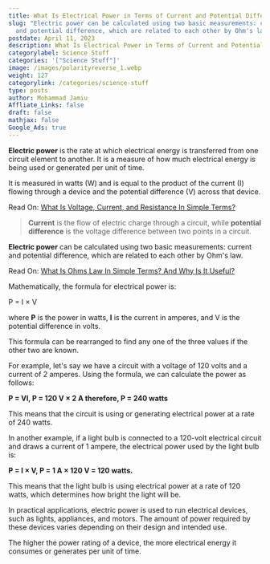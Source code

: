 ```yaml
---
title: What Is Electrical Power in Terms of Current and Potential Difference?
slug: "Electric power can be calculated using two basic measurements: current
  and potential difference, which are related to each other by Ohm's law."
postdate: April 11, 2023
description: What Is Electrical Power in Terms of Current and Potential Difference?
categorylabel: Science Stuff
categories: '["Science Stuff"]'
image: /images/polarityreverse_1.webp
weight: 127
categorylink: /categories/science-stuff
type: posts
author: Mohammad Jamiu
Affliate_Links: false
draft: false
mathjax: false
Google_Ads: true
---
```

**Electric power** is the rate at which electrical energy is transferred from one circuit element to another. It is a measure of how much electrical energy is being used or generated per unit of time.

It is measured in watts (W) and is equal to the product of the current (I) flowing through a device and the potential difference (V) across that device. 

Read On: [What Is Voltage, Current, and Resistance In Simple Terms?](/circuit-analysis/what-is-voltage-current-and-resistance/)

> **Current** is the flow of electric charge through a circuit, while **potential difference** is the voltage difference between two points in a circuit.

**Electric power** can be calculated using two basic measurements: current and potential difference, which are related to each other by Ohm's law. 

Read On: [What Is Ohms Law In Simple Terms? And Why Is It Useful?](/circuit-analysis/what-is-ohms-law/)

Mathematically, the formula for electrical power is:

P = I × V

where **P** is the power in watts, **I** is the current in amperes, and V is the potential difference in volts.

This formula can be rearranged to find any one of the three values if the other two are known.

For example, let's say we have a circuit with a voltage of 120 volts and a current of 2 amperes. Using the formula, we can calculate the power as follows:

**P = VI, P = 120 V × 2 A therefore, P = 240 watts**

This means that the circuit is using or generating electrical power at a rate of 240 watts.

In another example, if a light bulb is connected to a 120-volt electrical circuit and draws a current of 1 ampere, the electrical power used by the light bulb is:

**P = I × V, P = 1 A × 120 V = 120 watts.**

This means that the light bulb is using electrical power at a rate of 120 watts, which determines how bright the light will be.

In practical applications, electric power is used to run electrical devices, such as lights, appliances, and motors. The amount of power required by these devices varies depending on their design and intended use. 

The higher the power rating of a device, the more electrical energy it consumes or generates per unit of time.
